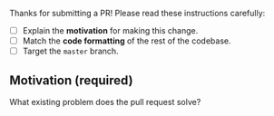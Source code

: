 Thanks for submitting a PR! Please read these instructions carefully:

- [ ] Explain the **motivation** for making this change.
- [ ] Match the **code formatting** of the rest of the codebase.
- [ ] Target the `master` branch.

## Motivation (required)

What existing problem does the pull request solve?
